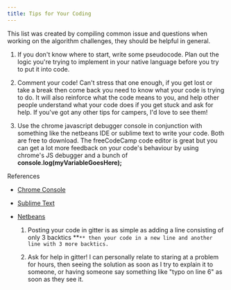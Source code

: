 ```yaml
---
title: Tips for Your Coding
---
```

This list was created by compiling common issue and questions when working on the algorithm challenges, they should be helpful in general.

1.  If you don't know where to start, write some pseudocode. Plan out the logic you're trying to implement in your native language before you try to put it into code.

2.  Comment your code! Can't stress that one enough, if you get lost or take a break then come back you need to know what your code is trying to do. It will also reinforce what the code means to you, and help other people understand what your code does if you get stuck and ask for help. If you've got any other tips for campers, I'd love to see them!

3.  Use the chrome javascript debugger console in conjunction with something like the netbeans IDE or sublime text to write your code. Both are free to download. The freeCodeCamp code editor is great but you can get a lot more feedback on your code's behaviour by using chrome's JS debugger and a bunch of **console.log(myVariableGoesHere);**

References

*   <a href='https://developer.chrome.com/devtools/docs/console' target='_blank' rel='nofollow'>Chrome Console</a>
*   <a href='http://www.sublimetext.com/' target='_blank' rel='nofollow'>Sublime Text</a>
*   <a href='https://netbeans.org/downloads/' target='_blank' rel='nofollow'>Netbeans</a>

    1.  Posting your code in gitter is as simple as adding a line consisting of only 3 backtics **`** then your code in a new line and another line with 3 more backtics.`

    2.  Ask for help in gitter! I can personally relate to staring at a problem for hours, then seeing the solution as soon as I try to explain it to someone, or having someone say something like "typo on line 6" as soon as they see it.

